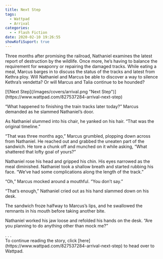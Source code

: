 ```yaml
---
title: Next Step
tags:
  - Wattpad
  - Arrival
categories:
  - - Flash Fiction
date: 2020-02-10 19:26:55
showKofiSuport: true
---
```


Three months after promising the railroad, Nathaniel examines the latest report of destruction by the wildlife. Once more, he’s having to balance the requirement for weaponry or repairing the damaged tracks. While eating a meal, Marcus barges in to discuss the status of the tracks and latest from Kethra ploy.<!-- more --> Will Nathaniel and Marcus be able to discover a way to silence Kethra’s vendetta? Or will Marcus and Talia continue to be hounded?

<div class="center">[![Next Step](/images/covers/arrival.png "Next Step")](https://www.wattpad.com/827537284-arrival-next-step)</div>

“What happened to finishing the train tracks later today?” Marcus demanded as he slammed Nathaniel’s door.

As Nathaniel slummed into his chair, he yanked on his hair. “That was the original timeline.”

“That was three months ago,” Marcus grumbled, plopping down across from Nathaniel. He reached out and grabbed the uneaten part of the sandwich. He tore a chunk off and munched on it while asking, “What shattered that lofty goal of yours?”

Nathaniel rose his head and gripped his chin. His eyes narrowed as the meal diminished. Nathaniel took a shallow breath and started rubbing his face. “We’ve had some complications along the length of the track.”

“Oh,” Marcus mocked around a mouthful. “You don’t say.”

“That’s enough,” Nathaniel cried out as his hand slammed down on his desk.

The sandwich froze halfway to Marcus’s lips, and he swallowed the remnants in his mouth before taking another bite.

Nathaniel worked his jaw loose and refolded his hands on the desk. “Are you planning to do anything other than mock me?”

<div class="center story-ellipses">
.
.
.
</div><div class="center">To continue reading the story, click [here](https://www.wattpad.com/827537284-arrival-next-step) to head over to Wattpad.</div>